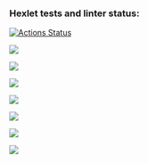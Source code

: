 ### Hexlet tests and linter status:
[![Actions Status](https://github.com/Serjio89/frontend-project-44/workflows/hexlet-check/badge.svg)](https://github.com/Lorety-VL/frontend-project-44/actions)


<a href="https://codeclimate.com/github/Serjio89/frontend-project-44/maintainability"><img src="https://api.codeclimate.com/v1/badges/4f6eb1973d05e8a09919/maintainability" /></a>

<a href="https://asciinema.org/a/543315" target="_blank"><img src="https://asciinema.org/a/543315.svg" /></a>

<a href="https://asciinema.org/a/547583" target="_blank"><img src="https://asciinema.org/a/547583.svg" /></a>

<a href="https://asciinema.org/a/547958" target="_blank"><img src="https://asciinema.org/a/547958.svg" /></a>

<a href="https://asciinema.org/a/548288" target="_blank"><img src="https://asciinema.org/a/548288.svg" /></a>

<a href="https://asciinema.org/a/548307" target="_blank"><img src="https://asciinema.org/a/548307.svg" /></a>

<a href="https://asciinema.org/a/548322" target="_blank"><img src="https://asciinema.org/a/548322.svg" /></a>
